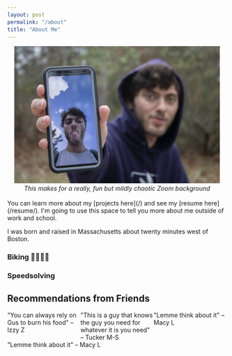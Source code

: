 ```yaml
---
layout: post
permalink: "/about"
title: "About Me"
---
```


<style>
	.flex-container {
  display: flex;
  flex-wrap: wrap;
}

.flex-item {
  flex: 33.33%;
}

/* Responsive layout - makes a one column layout instead of a two-column layout */
@media (max-width: 800px) {
  .flex-item {
    flex: 100%;
  }
}
</style>

<center><img src="/assets/gus_double_gus.jpg" 
			 style="max-height: 315px;"
			 alt="Gus showing his phone with a picture of himself"/></center>
<center><em>This makes for a really, fun but mildly chaotic Zoom background</em></center>
<br>
You can learn more about my [projects here](/) and see my [resume here](/resume/). I'm going to use this space to tell you more about me outside of work and school.

I was born and raised in Massachusetts about twenty minutes west of Boston.

### Biking 🚴‍♂️🚵‍♂️



### Speedsolving

## Recommendations from Friends

<div class="flex-container">
  <div class="flex-item">"You can always rely on Gus to burn his food" – Izzy Z</div>
  <div class="flex-item">"This is a guy that knows the guy you need for whatever it is you need" – Tucker M-S</div>
  <div class="flex-item">"Lemme think about it" – Macy L</div>
  <div class="flex-item">"Lemme think about it" – Macy L</div>
</div>